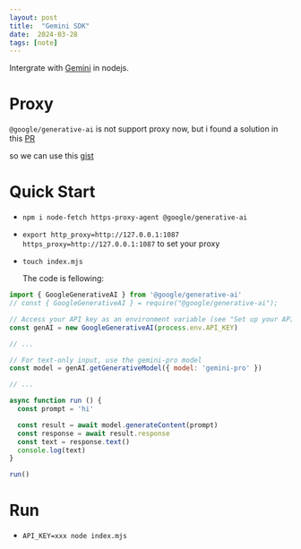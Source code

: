 ```yaml
---
layout: post
title:  "Gemini SDK"
date:  2024-03-28
tags: [note]
---
```


  Intergrate with [Gemini](https://gemini.circumlunar.space/) in nodejs.

# Proxy

  `@google/generative-ai` is not support proxy now, but i found a solution in this [PR](https://github.com/google/generative-ai-js/pull/38/files)

  so we can use this [gist](https://gist.github.com/zhoukekestar/daec061180101892c3b0c239df2e051a)

# Quick Start

* `npm i node-fetch https-proxy-agent @google/generative-ai`
* `export http_proxy=http://127.0.0.1:1087 https_proxy=http://127.0.0.1:1087` to set your proxy
* `touch index.mjs`

  The code is fellowing:

```js
import { GoogleGenerativeAI } from '@google/generative-ai'
// const { GoogleGenerativeAI } = require("@google/generative-ai");

// Access your API key as an environment variable (see "Set up your API key" above)
const genAI = new GoogleGenerativeAI(process.env.API_KEY)

// ...

// For text-only input, use the gemini-pro model
const model = genAI.getGenerativeModel({ model: 'gemini-pro' })

// ...

async function run () {
  const prompt = 'hi'

  const result = await model.generateContent(prompt)
  const response = await result.response
  const text = response.text()
  console.log(text)
}

run()
```


# Run

* `API_KEY=xxx node index.mjs`
